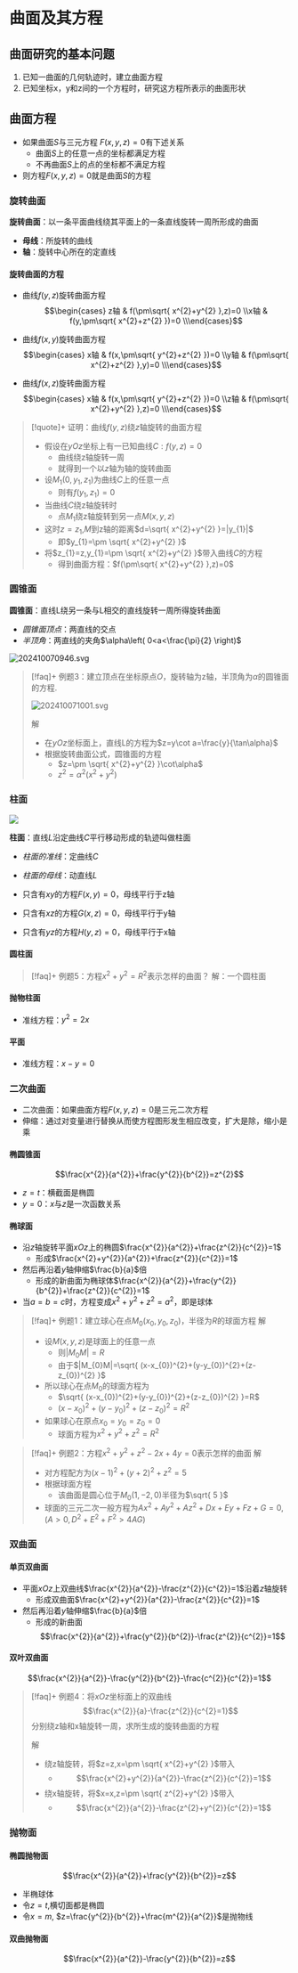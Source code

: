 # 曲面及其方程
## 曲面研究的基本问题

1. 已知一曲面的几何轨迹时，建立曲面方程
2. 已知坐标x，y和z间的一个方程时，研究这方程所表示的曲面形状

## 曲面方程

- 如果曲面$S$与三元方程 $F(x,y,z)=0$有下述关系
	- 曲面$S$上的任意一点的坐标都满足方程
	- 不再曲面$S$上的点的坐标都不满足方程
- 则方程$F(x,y,z)=0$就是曲面$S$的方程

### 旋转曲面

**旋转曲面**：以一条平面曲线绕其平面上的一条直线旋转一周所形成的曲面
- **母线**：所旋转的曲线
- **轴**：旋转中心所在的定直线

#### 旋转曲面的方程

- 曲线$f(y,z)$旋转曲面方程$$\begin{cases} z轴 & f(\pm\sqrt{ x^{2}+y^{2} },z)=0  \\x轴 & f(y,\pm\sqrt{ x^{2}+z^{2} })=0 \\\end{cases}$$

- 曲线$f(x,y)$旋转曲面方程$$\begin{cases} x轴 & f(x,\pm\sqrt{ y^{2}+z^{2} })=0  \\y轴 & f(\pm\sqrt{ x^{2}+z^{2} },y)=0 \\\end{cases}$$

- 曲线$f(x,z)$旋转曲面方程$$\begin{cases} x轴 & f(x,\pm\sqrt{ y^{2}+z^{2} })=0  \\z轴 & f(\pm\sqrt{ x^{2}+y^{2} },z)=0 \\\end{cases}$$
>[!quote]+ 证明：曲线$f(y,z)$绕$z$轴旋转的曲面方程
> - 假设在$yOz$坐标上有一已知曲线$C: f(y,z)=0$
> 	- 曲线绕z轴旋转一周
> 	- 就得到一个以$z$轴为轴的旋转曲面
> - 设$M_{1}(0,y_{1},z_{1})$为曲线$C$上的任意一点
> 	- 则有$f(y_{1},z_{1})=0$
> - 当曲线$C$绕z轴旋转时
> 	- 点$M_{1}$绕z轴旋转到另一点$M(x,y,z)$
> - 这时$z=z_{1}$,$M$到z轴的距离$d=\sqrt{ x^{2}+y^{2} }=|y_{1}|$
> 	- 即$y_{1}=\pm \sqrt{ x^{2}+y^{2} }$
> - 将$z_{1}=z,y_{1}=\pm \sqrt{ x^{2}+y^{2} }$带入曲线$C$的方程
> 	- 得到曲面方程：$f(\pm\sqrt{ x^{2}+y^{2} },z)=0$

### 圆锥面

**圆锥面**：直线L绕另一条与L相交的直线旋转一周所得旋转曲面
- *圆锥面顶点*：两直线的交点
- *半顶角*：两直线的夹角$\alpha\left( 0<a<\frac{\pi}{2} \right)$

![202410070946.svg](../../attachment/svg/202410070946.svg)


>[!faq]+ 例题3：建立顶点在坐标原点$O$，旋转轴为z轴，半顶角为$\alpha$的圆锥面的方程.
> 
> ![202410071001.svg](../../attachment/svg/202410071001.svg)
> 
> 解
> 
> - 在$yOz$坐标面上，直线L的方程为$z=y\cot a=\frac{y}{\tan\alpha}$
> - 根据旋转曲面公式，圆锥面的方程
>   - $z=\pm \sqrt{ x^{2}+y^{2} }\cot\alpha$
>   - $z^{2}=\alpha^{2}(x^{2}+y^{2})$

### 柱面

![](../../attachment/svg/202410221531.svg)

**柱面**：直线$L$沿定曲线$C$平行移动形成的轨迹叫做柱面
- *柱面的准线*：定曲线$C$
- *柱面的母线*：动直线$L$

- 只含有$xy$的方程$F(x,y)=0$，母线平行于z轴
- 只含有$xz$的方程$G(x,z)=0$，母线平行于y轴
- 只含有$yz$的方程$H(y,z)=0$，母线平行于x轴

#### 圆柱面


>[!faq]+ 例题5：方程$x^{2}+y^{2}=R^{2}$表示怎样的曲面？
>解：一个圆柱面


#### 抛物柱面

- 准线方程：$y^{2}=2x$

#### 平面

- 准线方程：$x-y=0$

### 二次曲面

- 二次曲面：如果曲面方程$F(x,y,z)=0$是三元二次方程
- 伸缩：通过对变量进行替换从而使方程图形发生相应改变，扩大是除，缩小是乘

#### 椭圆锥面
$$\frac{x^{2}}{a^{2}}+\frac{y^{2}}{b^{2}}=z^{2}$$

- $z=t$：横截面是椭圆
- $y=0$：$x$与$z$是一次函数关系

#### 椭球面

- 沿$z$轴旋转平面$xOz$上的椭圆$\frac{x^{2}}{a^{2}}+\frac{z^{2}}{c^{2}}=1$
	- 形成$\frac{x^{2}+y^{2}}{a^{2}}+\frac{z^{2}}{c^{2}}=1$
- 然后再沿着$y$轴伸缩$\frac{b}{a}$倍
	- 形成的新曲面为椭球体$\frac{x^{2}}{a^{2}}+\frac{y^{2}}{b^{2}}+\frac{z^{2}}{c^{2}}=1$
- 当$a=b=c$时，方程变成$x^{2}+y^{2}+z^{2}=a^{2}$，即是球体


>[!faq]+ 例题1：建立球心在点$M_{0}(x_{0},y_{0},z_{0})$，半径为$R$的球面方程
> 解
> 
> - 设$M(x,y,z)$是球面上的任意一点
> 	- 则$|M_{0}M|=R$
> 	- 由于$|M_{0}M|=\sqrt{ (x-x_{0})^{2}+(y-y_{0})^{2}+(z-z_{0})^{2} }$
> - 所以球心在点$M_{0}$的球面方程为
> 	- $\sqrt{ (x-x_{0})^{2}+(y-y_{0})^{2}+(z-z_{0})^{2} }=R$
> 	- $(x-x_{0})^{2}+(y-y_{0})^{2}+(z-z_{0})^{2}=R^{2}$
> - 如果球心在原点$x_{0}=y_{0}=z_{0}=0$
> 	- 球面方程为$x^{2}+y^{2}+z^{2}=R^{2}$

>[!faq]+ 例题2：方程$x^{2}+y^{2}+z^{2}-2x+4y=0$表示怎样的曲面
> 解
> 
> - 对方程配方为$(x-1)^{2}+(y+2)^{2}+z^{2}=5$
> - 根据球面方程
> 	- 该曲面是圆心位于$M_{0}(1,-2,0)$半径为$\sqrt{ 5 }$
> - 球面的三元二次一般方程为$Ax^{2}+Ay^{2}+Az^{2}+Dx+Ey+Fz+G=0,(A>0,D^{2}+E^{2}+F^{2}>4AG)$

### 双曲面

#### 单页双曲面

- 平面$xOz$上双曲线$\frac{x^{2}}{a^{2}}-\frac{z^{2}}{c^{2}}=1$沿着$z$轴旋转
	- 形成双曲面$\frac{x^{2}+y^{2}}{a^{2}}-\frac{z^{2}}{c^{2}}=1$
- 然后再沿着$y$轴伸缩$\frac{b}{a}$倍
	- 形成的新曲面$$\frac{x^{2}}{a^{2}}+\frac{y^{2}}{b^{2}}-\frac{z^{2}}{c^{2}}=1$$

#### 双叶双曲面

$$\frac{x^{2}}{a^{2}}-\frac{y^{2}}{b^{2}}-\frac{c^{2}}{c^{2}}=1$$

>[!faq]+ 例题4：将$xOz$坐标面上的双曲线$$\frac{x^{2}}{a}-\frac{z^{2}}{c^{2}=1}$$分别绕z轴和x轴旋转一周，求所生成的旋转曲面的方程
> 
> 解
> - 绕z轴旋转，将$z=z,x=\pm \sqrt{ x^{2}+y^{2} }$带入
> 	- $$\frac{x^{2}+y^{2}}{a^{2}}-\frac{z^{2}}{c^{2}}=1$$
> - 绕x轴旋转，将$x=x,z=\pm \sqrt{ z^{2}+y^{2} }$带入
> 	- $$\frac{x^{2}}{a^{2}}-\frac{z^{2}+y^{2}}{c^{2}}=1$$
> 
> 

### 抛物面

#### 椭圆抛物面

$$\frac{x^{2}}{a^{2}}+\frac{y^{2}}{b^{2}}=z$$

- 半椭球体
- 令$z=t$,横切面都是椭圆
- 令$x=m$, $z=\frac{y^{2}}{b^{2}}+\frac{m^{2}}{a^{2}}$是抛物线

#### 双曲抛物面

$$\frac{x^{2}}{a^{2}}-\frac{y^{2}}{b^{2}}=z$$
